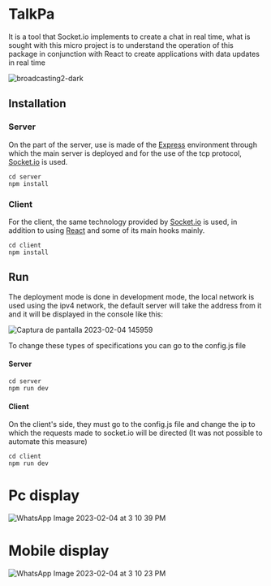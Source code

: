 # TalkPa
It is a tool that Socket.io implements to create a chat in real time, what is sought with this micro project is to understand the operation of this package in
conjunction with React to create applications with data updates in real time

![broadcasting2-dark](https://user-images.githubusercontent.com/111100025/216786694-ba2feb6e-43d1-4258-88a7-ffbf9ddd3a78.png)

## Installation 
### Server
On the part of the server, use is made of the [Express](https://expressjs.com/es/) environment through which the main server is deployed 
and for the use of the tcp protocol, [Socket.io](https://socket.io/) is used.

```terminal
cd server
npm install
```

### Client
For the client, the same technology provided by [Socket.io](https://socket.io/) is used, in addition to using [React](reactjs.org) and some of its main hooks mainly.


```terminal
cd client
npm install
```




## Run
The deployment mode is done in development mode, the local network is used using the ipv4 network, the default server will take the address 
from it and it will be displayed in the console like this:

![Captura de pantalla 2023-02-04 145959](https://user-images.githubusercontent.com/111100025/216787344-4536588e-0866-4c89-972b-b1f5e6a4c5ac.png)

To change these types of specifications you can go to the config.js file

#### Server
```terminal
cd server
npm run dev
```

#### Client
On the client's side, they must go to the config.js file and change the ip to which the requests made to socket.io will be directed 
(It was not possible to automate this measure)
```terminal
cd client
npm run dev
```

# Pc display
![WhatsApp Image 2023-02-04 at 3 10 39 PM](https://user-images.githubusercontent.com/111100025/216787809-45584de2-7437-4571-bbc4-2b90ad8cedb0.jpeg)



# Mobile display

![WhatsApp Image 2023-02-04 at 3 10 23 PM](https://user-images.githubusercontent.com/111100025/216787791-24ad72af-4151-451c-90da-285d78c46cc0.jpeg)


